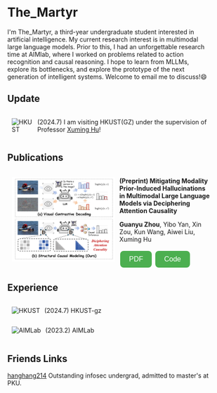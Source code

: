 <!DOCTYPE html>
<html lang="en">
<head>
    <meta charset="UTF-8">
    <meta name="viewport" content="width=device-width, initial-scale=1.0">
    <title>The_Martyr</title>
    <style>
        body {
            width: 60%; /* Full width of the page */
            margin: 0; /* No margin */
            padding: 0; /* No padding */
            box-sizing: border-box; /* Include padding and border in the element's total width and height */
        }
        .container {
            width: 100%; /* Full width container */
            padding: 20px; /* Padding around the content */
            box-sizing: border-box; /* Include padding in the element's width */
        }
        button {
            background-color: #4CAF50; /* Green background */
            border: none; /* No border */
            color: white; /* White text */
            padding: 10px 20px; /* Padding */
            text-align: center; /* Centered text */
            text-decoration: none; /* No underline */
            display: inline-block; /* Inline block */
            font-size: 16px; /* Font size */
            margin: 4px 2px; /* Margin */
            cursor: pointer; /* Pointer cursor */
            border-radius: 8px; /* Rounded corners */
        }
        .flex-container {
            display: flex;
            align-items: center;
        }
        .flex-container img {
            max-width: 100%; /* Full width image */
            height: auto; /* Maintain aspect ratio */
        }
        .flex-container div {
            padding-left: 10px;
        }
    </style>
</head>
<body>
    <div class="container">
        <h1>The_Martyr</h1>
        <p>I'm The_Martyr, a third-year undergraduate student interested in artificial intelligence. My current research interest is in multimodal large language models. Prior to this, I had an unforgettable research time at AIMlab, where I worked on problems related to action recognition and causal reasoning. I hope to learn from MLLMs, explore its bottlenecks, and explore the prototype of the next generation of intelligent systems. Welcome to email me to discuss!😄</p>
        <h2>Update</h2>
        <div class="flex-container">
            <div>
                <img src="https://ait.hkust-gz.edu.cn/wp-content/uploads/2023/04/hub-thrust-1-1024x197.png" alt="HKUST">
            </div>
            <div>
                <p>(2024.7) I am visiting HKUST(GZ) under the supervision of Professor <a href="https://xuminghu.github.io" target="_blank">Xuming Hu</a>!</p>
            </div>
        </div>
        <h2>Publications</h2>
        <div class="flex-container">
            <div>
                <img src="/images/pipeline.png" alt="Flowchart">
            </div>
            <div>
                <p><strong>(Preprint) Mitigating Modality Prior-Induced Hallucinations in Multimodal Large Language Models via Deciphering Attention Causality</strong></p>
                <p><strong>Guanyu Zhou</strong>, Yibo Yan, Xin Zou, Kun Wang, Aiwei Liu, Xuming Hu</p>
                <a href="https://arxiv.org/pdf/2410.04780" target="_blank"><button>PDF</button></a> 
                <a href="https://github.com/The-Martyr/CausalMM" target="_blank"><button>Code</button></a>
            </div>
        </div>
        <h2>Experience</h2>
        <div class="flex-container">
            <div>
                <img src="https://ait.hkust-gz.edu.cn/wp-content/uploads/2023/04/hub-thrust-1-1024x197.png" alt="HKUST">
            </div>
            <div>
                <p>(2024.7) HKUST-gz</p>
            </div>
        </div>
        <div class="flex-container">
            <div>
                <img src="/images/AIMLab.jpg" alt="AIMLab">
            </div>
            <div>
                <p>(2023.2) AIMLab</p>
            </div>
        </div>
        <h2>Friends Links</h2>
        <p><a href="https://hanghang214.cn/" target="_blank">hanghang214</a> Outstanding infosec undergrad, admitted to master's at PKU.</p>
    </div>
</body>
</html>
